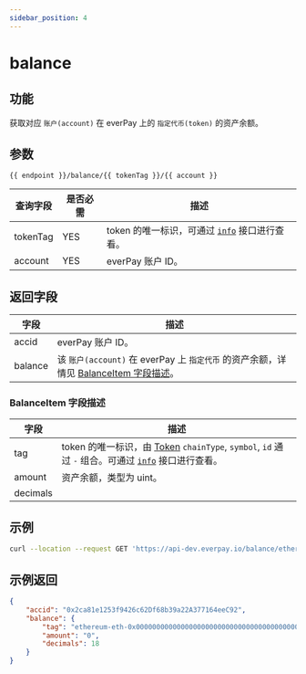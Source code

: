 ```yaml
---
sidebar_position: 4
---
```


# balance

## 功能
获取对应 `账户(account)` 在 everPay 上的 `指定代币(token)` 的资产余额。

## 参数
`{{ endpoint }}/balance/{{ tokenTag }}/{{ account }}`

|查询字段|是否必需|描述|
|---|---|---|
|tokenTag|YES| token 的唯一标识，可通过 [`info`](./info.md#示例返回) 接口进行查看。 |
|account| YES| everPay 账户 ID。|

## 返回字段
|字段|描述|
|---|---|
|accid| everPay 账户 ID。|
|balance| 该 `账户(account)` 在 everPay 上 `指定代币` 的资产余额，详情见 [BalanceItem 字段描述](#balanceitem-字段描述)。|

### BalanceItem 字段描述
|字段|描述|
|---|---|
|tag|token 的唯一标识，由 [Token](./info#token-字段描述) `chainType`, `symbol`, `id` 通过 `-` 组合。可通过 [`info`](./info.md#示例返回) 接口进行查看。|
|amount|资产余额，类型为 uint。|
|decimals| |

## 示例

```bash
curl --location --request GET 'https://api-dev.everpay.io/balance/ethereum-eth-0x0000000000000000000000000000000000000000/0x2ca81e1253f9426c62Df68b39a22A377164eec92'
```

## 示例返回
```json
{
	"accid": "0x2ca81e1253f9426c62Df68b39a22A377164eeC92",
	"balance": {
		"tag": "ethereum-eth-0x0000000000000000000000000000000000000000",
		"amount": "0",
		"decimals": 18
	}
}
```